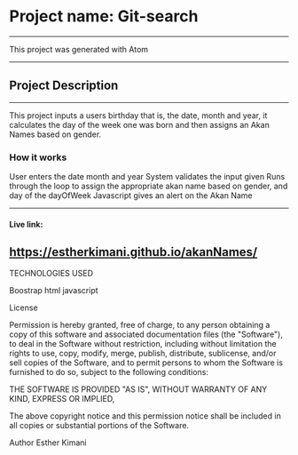 # Project name: Git-search
--------------------------------------------------------------
This project was generated with Atom

--------------------------------------------------------------
## Project Description
--------------------------------------------------------------
This project inputs a users birthday that is, the date, month and year, it calculates the day of the week one was born and then assigns an Akan Names based on gender.

### How it works

User enters the date month and year
System validates the input given
Runs through the loop to assign the appropriate akan name based on gender, and day of the dayOfWeek
Javascript gives an alert on the Akan Name

--------------------------------------------------------------
#### Live link:
https://estherkimani.github.io/akanNames/
--------------------------------------------------------------

TECHNOLOGIES USED

Boostrap
html
javascript



License

Permission is hereby granted, free of charge, to any person obtaining a copy of this software and associated documentation files (the "Software"), to deal in the Software without restriction, including without limitation the rights to use, copy, modify, merge, publish, distribute, sublicense, and/or sell copies of the Software, and to permit persons to whom the Software is furnished to do so, subject to the following conditions:

THE SOFTWARE IS PROVIDED "AS IS", WITHOUT WARRANTY OF ANY KIND, EXPRESS OR IMPLIED,


The above copyright notice and this permission notice shall be included in all copies or substantial portions of the Software.

Author
Esther Kimani
